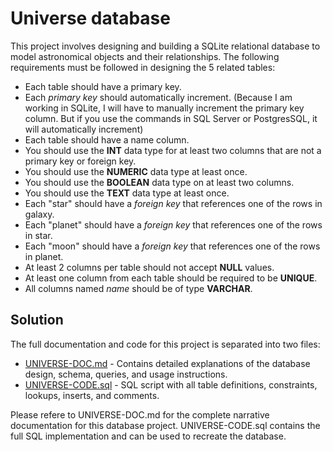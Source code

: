 # Universe database

This project involves designing and building a SQLite relational database to model astronomical objects and their relationships. The following requirements must be followed in designing the 5 related tables:

- Each table should have a primary key.
- Each *primary key* should automatically increment. (Because I am working in SQLite, I will have to manually increment the primary key column. But if you use the commands in SQL Server or PostgresSQL, it will automatically increment)
- Each table should have a name column.
- You should use the **INT** data type for at least two columns that are not a primary key or foreign key.
- You should use the **NUMERIC** data type at least once.
- You should use the **BOOLEAN** data type on at least two columns.
- You should use the **TEXT** data type at least once.
- Each "star" should have a *foreign key* that references one of the rows in galaxy.
- Each "planet" should have a *foreign key* that references one of the rows in star.
- Each "moon" should have a *foreign key* that references one of the rows in planet.
- At least 2 columns per table should not accept **NULL** values.
- At least one column from each table should be required to be **UNIQUE**.
- All columns named *name* should be of type **VARCHAR**.

## Solution
The full documentation and code for this project is separated into two files:
- [UNIVERSE-DOC.md](UNIVERSE-DOC.md) - Contains detailed explanations of the database design, schema, queries, and usage instructions.
- [UNIVERSE-CODE.sql](UNIVERSE-CODE.sql) - SQL script with all table definitions, constraints, lookups, inserts, and comments.

Please refere to UNIVERSE-DOC.md for the complete narrative documentation for this database project. UNIVERSE-CODE.sql contains the full SQL implementation and can be used to recreate the database.
